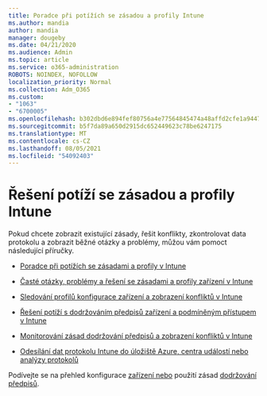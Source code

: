 ```yaml
---
title: Poradce při potížích se zásadou a profily Intune
ms.author: mandia
author: mandia
manager: dougeby
ms.date: 04/21/2020
ms.audience: Admin
ms.topic: article
ms.service: o365-administration
ROBOTS: NOINDEX, NOFOLLOW
localization_priority: Normal
ms.collection: Adm_O365
ms.custom:
- "1063"
- "6700005"
ms.openlocfilehash: b302dbd6e894fef80756a4e77564845474a48affd2cfe1a944765189395f8f6d
ms.sourcegitcommit: b5f7da89a650d2915dc652449623c78be6247175
ms.translationtype: MT
ms.contentlocale: cs-CZ
ms.lasthandoff: 08/05/2021
ms.locfileid: "54092403"
---
```

# <a name="troubleshooting-intune-policy-and-profiles"></a>Řešení potíží se zásadou a profily Intune

Pokud chcete zobrazit existující zásady, řešit konflikty, zkontrolovat data protokolu a zobrazit běžné otázky a problémy, můžou vám pomoct následující příručky.

- [Poradce při potížích se zásadami a profily v Intune](https://docs.microsoft.com/mem/intune/configuration/troubleshoot-policies-in-microsoft-intune)

- [Časté otázky, problémy a řešení se zásadami a profily zařízení v Intune](https://docs.microsoft.com/intune/device-profile-troubleshoot)

- [Sledování profilů konfigurace zařízení a zobrazení konfliktů v Intune](https://docs.microsoft.com/intune/device-profile-monitor)

- [Řešení potíží s dodržováním předpisů zařízení a podmíněným přístupem v Intune](https://docs.microsoft.com/intune/troubleshoot-conditional-access)

- [Monitorování zásad dodržování předpisů a zobrazení konfliktů v Intune](https://docs.microsoft.com/intune/compliance-policy-monitor)

- [Odesílání dat protokolu Intune do úložiště Azure, centra událostí nebo analýzy protokolů](https://docs.microsoft.com/intune/review-logs-using-azure-monitor)

Podívejte se na přehled konfigurace [zařízení nebo](https://docs.microsoft.com/intune/device-profiles) použití zásad [dodržování předpisů](https://docs.microsoft.com/intune/device-compliance-get-started).